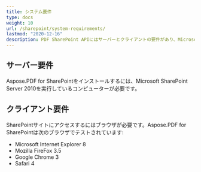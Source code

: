 ```yaml
---
title: システム要件
type: docs
weight: 10
url: /sharepoint/system-requirements/
lastmod: "2020-12-16"
description: PDF SharePoint APIにはサーバーとクライアントの要件があり、Microsoft SharePoint Serverを実行しているコンピューターが必要です。
---
```


## **サーバー要件**

Aspose.PDF for SharePointをインストールするには、Microsoft SharePoint Server 2010を実行しているコンピューターが必要です。

## **クライアント要件**

SharePointサイトにアクセスするにはブラウザが必要です。Aspose.PDF for SharePointは次のブラウザでテストされています:

- Microsoft Internet Explorer 8
- Mozilla FireFox 3.5
- Google Chrome 3
- Safari 4